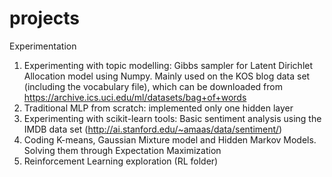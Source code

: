 # projects
Experimentation

1. Experimenting with topic modelling: Gibbs sampler for Latent Dirichlet Allocation model using Numpy. Mainly used on the KOS blog data set (including the vocabulary file), which can be downloaded from https://archive.ics.uci.edu/ml/datasets/bag+of+words
2. Traditional MLP from scratch: implemented only one hidden layer
3. Experimenting with scikit-learn tools: Basic sentiment analysis using the IMDB data set (http://ai.stanford.edu/~amaas/data/sentiment/)
4. Coding K-means, Gaussian Mixture model and Hidden Markov Models. Solving them through Expectation Maximization
5. Reinforcement Learning exploration (RL folder)
